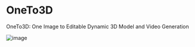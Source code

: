 # OneTo3D
OneTo3D: One Image to Editable Dynamic 3D Model and Video Generation

![image](https://github.com/lin-jinwei/OneTo3D/output3D/gifs/0001-0396.gif)

